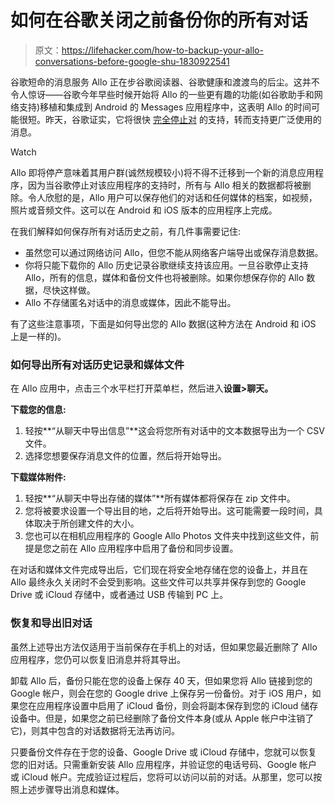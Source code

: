 # 如何在谷歌关闭之前备份你的所有对话

> 原文：<https://lifehacker.com/how-to-backup-your-allo-conversations-before-google-shu-1830922541>

谷歌短命的消息服务 Allo 正在步谷歌阅读器、谷歌健康和渡渡鸟的后尘。这并不令人惊讶——谷歌今年早些时候开始将 Allo 的一些更有趣的功能(如谷歌助手和网络支持)移植和集成到 Android 的 Messages 应用程序中，这表明 Allo 的时间可能很短。昨天，谷歌证实，它将很快 [完全停止对](https://www.blog.google/products/messages/latest-messages-allo-duo-and-hangouts/) 的支持，转而支持更广泛使用的消息。

Watch

Allo 即将停产意味着其用户群(诚然规模较小)将不得不迁移到一个新的消息应用程序，因为当谷歌停止对该应用程序的支持时，所有与 Allo 相关的数据都将被删除。令人欣慰的是，Allo 用户可以保存他们的对话和任何媒体的档案，如视频，照片或音频文件。这可以在 Android 和 iOS 版本的应用程序上完成。

在我们解释如何保存所有对话历史之前，有几件事需要记住:

*   虽然您可以通过网络访问 Allo，但您不能从网络客户端导出或保存消息数据。
*   你将只能下载你的 Allo 历史记录谷歌继续支持该应用。一旦谷歌停止支持 Allo，所有的信息，媒体和备份文件也将被删除。如果你想保存你的 Allo 数据，尽快这样做。
*   Allo 不存储匿名对话中的消息或媒体，因此不能导出。

有了这些注意事项，下面是如何导出您的 Allo 数据(这种方法在 Android 和 iOS 上是一样的)。

### 如何导出所有对话历史记录和媒体文件

在 Allo 应用中，点击三个水平栏打开菜单栏，然后进入**设置>聊天。**

**下载您的信息:**

1.  轻按**“从聊天中导出信息”**这会将您所有对话中的文本数据导出为一个 CSV 文件。
2.  选择您想要保存消息文件的位置，然后将开始导出。

**下载媒体附件:**

1.  轻按**“从聊天中导出存储的媒体”**所有媒体都将保存在 zip 文件中。
2.  您将被要求设置一个导出目的地，之后将开始导出。这可能需要一段时间，具体取决于所创建文件的大小。
3.  您也可以在相机应用程序的 Google Allo Photos 文件夹中找到这些文件，前提是您之前在 Allo 应用程序中启用了备份和同步设置。

在对话和媒体文件完成导出后，它们现在将安全地存储在您的设备上，并且在 Allo 最终永久关闭时不会受到影响。这些文件可以共享并保存到您的 Google Drive 或 iCloud 存储中，或者通过 USB 传输到 PC 上。

### 恢复和导出旧对话

虽然上述导出方法仅适用于当前保存在手机上的对话，但如果您最近删除了 Allo 应用程序，您仍可以恢复旧消息并将其导出。

卸载 Allo 后，备份只能在您的设备上保存 40 天，但如果您将 Allo 链接到您的 Google 帐户，则会在您的 Google drive 上保存另一份备份。对于 iOS 用户，如果您在应用程序设置中启用了 iCloud 备份，则会将副本保存到您的 iCloud 储存设备中。但是，如果您之前已经删除了备份文件本身(或从 Apple 帐户中注销了它)，则其中包含的对话数据将无法再访问。

只要备份文件存在于您的设备、Google Drive 或 iCloud 存储中，您就可以恢复您的旧对话。只需重新安装 Allo 应用程序，并验证您的电话号码、Google 帐户或 iCloud 帐户。完成验证过程后，您将可以访问以前的对话。从那里，您可以按照上述步骤导出消息和媒体。